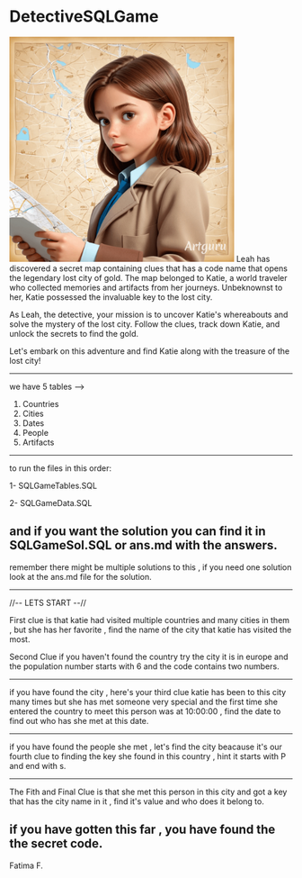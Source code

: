 # DetectiveSQLGame

<img src="image.png" alt="HomePage" style="width:400px;">
Leah has discovered a secret map containing clues that  has a code name that opens the legendary lost city of gold. The map belonged to Katie, a world traveler who collected memories and artifacts from her journeys. Unbeknownst to her, Katie possessed the invaluable key to the lost city.

As Leah, the detective, your mission is to uncover Katie's whereabouts and solve the mystery of the lost city. Follow the clues, track down Katie, and unlock the secrets to find the gold.

Let's embark on this adventure and find Katie along with the treasure of the lost city!

-----------
we have 5 tables --> 
1. Countries 
2. Cities 
3. Dates
4. People 
5. Artifacts
-----------
to run the files in this order:

1- SQLGameTables.SQL

2- SQLGameData.SQL

and if you want the solution you can find it in SQLGameSol.SQL or ans.md with the answers.
-----------

remember there might be multiple solutions to this , if you need one solution look at the ans.md file for the solution.

-----------
//-- LETS START --//

First clue is that katie had visited multiple countries and many cities in them , but she has her favorite , find the name of the city that katie has visited the most.

Second Clue if you haven't found the country try the city it is in europe and the population number starts with 6 and the code contains two numbers.

--------
if you have found the city , here's your third clue katie has been to this city many times but she has met someone very special and the first time she entered the country to meet this person was at 10:00:00 , find the date to find out who has she met at this date.

--------

if you have found the people she met , let's find the city beacause it's our fourth clue to finding the key she found in this country , hint it starts with P and end with s.

---------
The Fith and Final Clue is that she met this person in this city and got a key that has the city name in it , find it's value and who does it belong to.

if you have gotten this far , you have found the the secret code.
---------

Fatima F.
